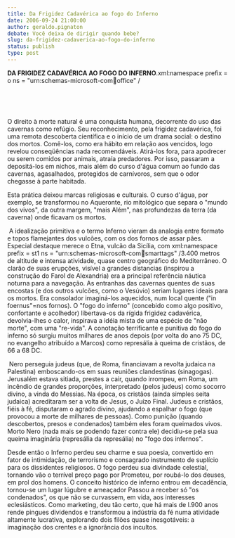 ```yaml
---
title: Da Frigidez Cadavérica ao fogo do Inferno
date: 2006-09-24 21:00:00
author: geraldo.pignaton
debate: Você deixa de dirigir quando bebe?
slug: da-frigidez-cadaverica-ao-fogo-do-inferno
status: publish 
type: post
---
```


**DA FRIGIDEZ CADAVÉRICA AO FOGO DO INFERNO**.xml:namespace prefix = o ns = "urn:schemas-microsoft-com:office:office" /


 


 


O direito à morte natural é uma conquista humana, decorrente do uso das cavernas como refúgio. Seu reconhecimento, pela frigidez cadavérica, foi uma remota descoberta científica e o início de um drama social: o destino dos mortos. Comê-los, como era hábito em relação aos vencidos, logo revelou conseqüências nada recomendáveis. Atirá-los fora, para apodrecer ou serem comidos por animais, atraía predadores. Por isso, passaram a depositá-los em nichos, mais além do curso d'água comum ao fundo das cavernas, agasalhados, protegidos de carnívoros, sem que o odor chegasse à parte habitada.


Esta prática deixou marcas religiosas e culturais. O curso d'água, por exemplo, se transformou no Aqueronte, rio mitológico que separa o "mundo dos vivos", da outra margem, "mais Além", nas profundezas da terra (da caverna) onde ficavam os mortos.


 A idealização primitiva e o termo Inferno vieram da analogia entre formato e topos flamejantes dos vulcões, com os dos fornos de assar pães. Especial destaque merece o Etna, vulcão da Sicília, com xml:namespace prefix = st1 ns = "urn:schemas-microsoft-com:office:smarttags" /3.400 metros de altitude e intensa atividade, quase centro geográfico do Mediterrâneo. O clarão de suas erupções, visível a grandes distancias (inspirou a construção do Farol de Alexandria) era a principal referência náutica noturna para a navegação. As entranhas das cavernas quentes de suas encostas (e dos outros vulcões, como o Vesúvio) seriam lugares ideais para os mortos. Era consolador imaginá-los aquecidos, num local quente ("in foernus"=nos fornos). O "fogo do inferno" (concebido como algo positivo, confortante e acolhedor) libertava-os da rígida frigidez cadavérica, devolvia-lhes o calor, inspirava a idéia mista de uma espécie de "não morte", com uma "re-vida". A conotação terrificante e punitiva do fogo do inferno só surgiu muitos milhares de anos depois (por volta do ano 75 DC, no evangelho atribuído a Marcos) como represália à queima de cristãos, de 66 a 68 DC.


 Nero perseguia judeus (que, de Roma, financiavam a revolta judaica na Palestina) emboscando-os em suas reuniões clandestinas (sinagogas). Jerusalém estava sitiada, prestes a cair, quando irrompeu, em Roma, um incêndio de grandes proporções, interpretado (pelos judeus) como socorro divino, a vinda do Messias. Na época, os cristãos (ainda simples seita judaica) acreditaram ser a volta de Jesus, o Juízo Final. Judeus e cristãos, fiéis à fé, disputaram o agrado divino, ajudando a espalhar o fogo (que provocou a morte de milhares de pessoas). Como punição (quando descobertos, presos e condenados) também eles foram queimados vivos. Morto Nero (nada mais se podendo fazer contra ele) decidiu-se pela sua queima imaginária (represália da represália) no "fogo dos infernos".


Desde então o Inferno perdeu seu charme e sua poesia, convertido em fator de intimidação, de terrorismo e consagrado instrumento de suplício para os dissidentes religiosos. O fogo perdeu sua divindade celestial, tornando vão o terrível preço pago por Prometeu, por roubá-lo dos deuses, em prol dos homens. O conceito histórico de inferno entrou em decadência, tornou-se um lugar lúgubre e ameaçador Passou a receber só "os condenados", os que não se curvassem, em vida, aos interesses eclesiásticos. Como marketing, deu tão certo, que há mais de l.900 anos rende pingues dividendos e transformou a indústria da fé numa atividade altamente lucrativa, explorando dois filões quase inesgotáveis: a imaginação dos crentes e a ignorância dos incultos.


 


 


 


 


 


 


 


 


